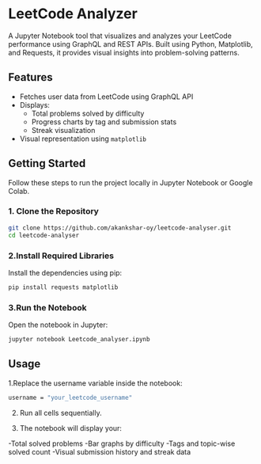 # LeetCode Analyzer

A Jupyter Notebook tool that visualizes and analyzes your LeetCode performance using GraphQL and REST APIs. Built using Python, Matplotlib, and Requests, it provides visual insights into problem-solving patterns.

## Features

- Fetches user data from LeetCode using GraphQL API
- Displays:
  - Total problems solved by difficulty
  - Progress charts by tag and submission stats
  - Streak visualization
- Visual representation using `matplotlib`

## Getting Started

Follow these steps to run the project locally in Jupyter Notebook or Google Colab.

### 1. Clone the Repository

```bash
git clone https://github.com/akankshar-oy/leetcode-analyser.git
cd leetcode-analyser

```

### 2.Install Required Libraries
Install the dependencies using pip:
```bash
pip install requests matplotlib

```

### 3.Run the Notebook

Open the notebook in Jupyter:
```bash
jupyter notebook Leetcode_analyser.ipynb

```

## Usage

1.Replace the username variable inside the notebook:
```bash
username = "your_leetcode_username"

```
2. Run all cells sequentially.

3. The notebook will display your:

-Total solved problems
-Bar graphs by difficulty
-Tags and topic-wise solved count
-Visual submission history and streak data
